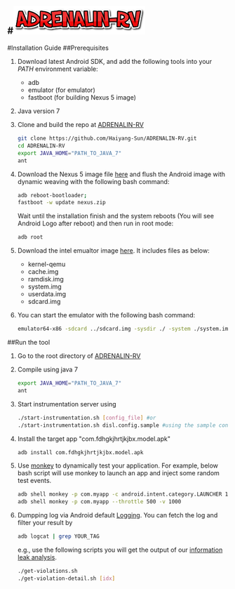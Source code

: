 #<img src="./figures/logo.png" style="width: 300px;" onclick="window.location='https://haiyang-sun.github.io/tool/intro.html'"/>  
--
#Installation Guide
##Prerequisites
1. Download latest Android SDK, and add the following tools into your _PATH_ environment variable:
	- adb
	- emulator (for emulator)
	- fastboot (for building Nexus 5 image)

2. Java version 7

3. Clone and build the repo at [ADRENALIN-RV](https://github.com/Haiyang-Sun/ADRENALIN-RV)

	~~~bash
	git clone https://github.com/Haiyang-Sun/ADRENALIN-RV.git
	cd ADRENALIN-RV
	export JAVA_HOME="PATH_TO_JAVA_7"
	ant
	~~~

4. Download the Nexus 5 image file [here](http://195.176.181.79/ADRENALIN-RV/demo/nexus.zip) and flush the Android image with dynamic weaving with the following bash command:

	~~~bash
	adb reboot-bootloader;
	fastboot -w update nexus.zip
	~~~

	Wait until the installation finish and the system reboots (You will see Android Logo after reboot) and then run in root mode:
	~~~bash
	adb root
	~~~

 
4. Download the intel emualtor image [here](http://195.176.181.79/ADRENALIN-RV/demo/artifacts-intel.tar.gz). It includes files as below:
	- kernel-qemu
	- cache.img         
	- ramdisk.img       
	- system.img        
	- userdata.img
	- sdcard.img        
2. You can start the emulator with the following bash command:

	~~~bash
	emulator64-x86 -sdcard ../sdcard.img -sysdir ./ -system ./system.img -ramdisk ./ramdisk.img -data ./userdata.img -kernel ./kernel-qemu -memory 1024
	~~~

##Run the tool
1. Go to the root directory of [ADRENALIN-RV](https://github.com/Haiyang-Sun/ADRENALIN-RV.git)
2. Compile using java 7

	~~~bash
	export JAVA_HOME="PATH_TO_JAVA_7"
	ant
	~~~
	
3. Start instrumentation server using 

	~~~bash
	./start-instrumentation.sh [config_file] #or
	./start-instrumentation.sh disl.config.sample #using the sample config
	~~~

4. Install the target app "com.fdhgkjhrtjkjbx.model.apk"

	~~~bash
	adb install com.fdhgkjhrtjkjbx.model.apk
	~~~

	
7. Use [monkey](http://antoine-merle.com/using-monkey-tool/) to dynamically test your application. For example, below bash script will use monkey to launch an app and inject some random test events.

	~~~bash
	adb shell monkey -p com.myapp -c android.intent.category.LAUNCHER 1
	adb shell monkey -p com.myapp --throttle 500 -v 1000
	~~~
	
8. Dumpping log via Android default [Logging](https://developer.android.com/reference/android/util/Log.html). You can fetch the log and filter your result by

	~~~bash
	adb logcat | grep YOUR_TAG
	~~~
	e.g., use the following scripts you will get the output of our [information leak analysis](https://haiyang-sun.github.io/tool/dataleak-uc.html).
	
	~~~bash
	./get-violations.sh
	./get-violation-detail.sh [idx]
	~~~
